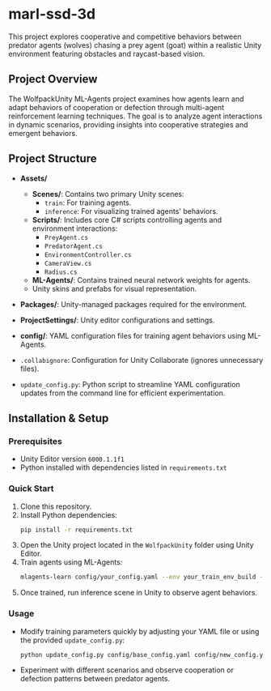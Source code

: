 # marl-ssd-3d

This project explores cooperative and competitive behaviors between predator agents (wolves) chasing a prey agent (goat) within a realistic Unity environment featuring obstacles and raycast-based vision.

## Project Overview

The WolfpackUnity ML-Agents project examines how agents learn and adapt behaviors of cooperation or defection through multi-agent reinforcement learning techniques. The goal is to analyze agent interactions in dynamic scenarios, providing insights into cooperative strategies and emergent behaviors.

## Project Structure

- **Assets/**
  - **Scenes/**: Contains two primary Unity scenes:
    - `train`: For training agents.
    - `inference`: For visualizing trained agents' behaviors.
  - **Scripts/**: Includes core C# scripts controlling agents and environment interactions:
    - `PreyAgent.cs`
    - `PredatorAgent.cs`
    - `EnvironmentController.cs`
    - `CameraView.cs`
    - `Radius.cs`
  - **ML-Agents/**: Contains trained neural network weights for agents.
  - Unity skins and prefabs for visual representation.

- **Packages/**: Unity-managed packages required for the environment.
- **ProjectSettings/**: Unity editor configurations and settings.
- **config/**: YAML configuration files for training agent behaviors using ML-Agents.
- `.collabignore`: Configuration for Unity Collaborate (ignores unnecessary files).
- `update_config.py`: Python script to streamline YAML configuration updates from the command line for efficient experimentation.

## Installation & Setup

### Prerequisites
- Unity Editor version `6000.1.1f1`
- Python installed with dependencies listed in `requirements.txt`

### Quick Start
1. Clone this repository.
2. Install Python dependencies:
   ```bash
   pip install -r requirements.txt
   ```
3. Open the Unity project located in the `WolfpackUnity` folder using Unity Editor.
4. Train agents using ML-Agents:
    ```bash
    mlagents-learn config/your_config.yaml --env your_train_env_build --run-id run_identifier --no-graphics
    ```
5. Once trained, run inference scene in Unity to observe agent behaviors.

### Usage
- Modify training parameters quickly by adjusting your YAML file or using the provided `update_config.py`:
    ```bash
    python update_config.py config/base_config.yaml config/new_config.yaml --param param_1_name=param_1_value --param param_2_name=param_2_value
    ```
- Experiment with different scenarios and observe cooperation or defection patterns between predator agents.
